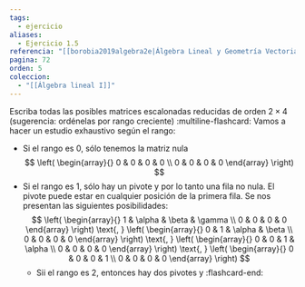 ```yaml
---
tags:
  - ejercicio
aliases:
  - Ejercicio 1.5
referencia: "[[borobia2019algebra2e|Álgebra Lineal y Geometría Vectorial (2a ed)]]"
pagina: 72
orden: 5
coleccion:
  - "[[Álgebra lineal I]]"
---
```

Escriba todas las posibles matrices escalonadas reducidas de orden $2 \times 4$ (sugerencia: ordénelas por rango creciente)
:multiline-flashcard:
Vamos a hacer un estudio exhaustivo según el rango:
 - Si el rango es $0$, sólo tenemos la matriz nula
    $$
    \left(
    \begin{array}{}
    0 & 0 & 0 & 0 \\
    0 & 0 & 0 & 0
    \end{array}
    \right)
     $$
- Si el rango es $1$, sólo hay un pivote y por lo tanto una fila no nula. El pivote puede estar en cualquier posición de la primera fila. Se nos presentan las siguientes posibilidades:
    $$
    \left(
    \begin{array}{}
    1 & \alpha & \beta & \gamma \\
    0 & 0 & 0 & 0
    \end{array}
    \right)
    \text{, }    
    \left(
    \begin{array}{}
    0 & 1 & \alpha & \beta \\
    0 & 0 & 0 & 0
    \end{array}
    \right)
    \text{, }    
    \left(
    \begin{array}{}
    0 & 0 & 1 & \alpha \\
    0 & 0 & 0 & 0
    \end{array}
    \right)
    \text{, }    
    \left(
    \begin{array}{}
    0 & 0 & 0 & 1 \\
    0 & 0 & 0 & 0
    \end{array}
    \right)
    $$
    - Sii el rango es $2$, entonces hay dos pivotes y
:flashcard-end:
